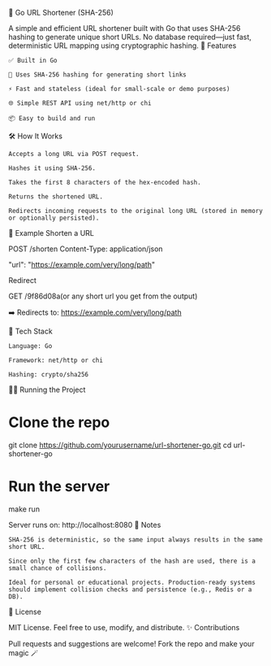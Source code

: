 🔗 Go URL Shortener (SHA-256)

A simple and efficient URL shortener built with Go that uses SHA-256 hashing to generate unique short URLs. No database required—just fast, deterministic URL mapping using cryptographic hashing.
🚀 Features

    ✅ Built in Go

    🔐 Uses SHA-256 hashing for generating short links

    ⚡ Fast and stateless (ideal for small-scale or demo purposes)

    🌐 Simple REST API using net/http or chi

    📦 Easy to build and run

🛠️ How It Works

    Accepts a long URL via POST request.

    Hashes it using SHA-256.

    Takes the first 8 characters of the hex-encoded hash.

    Returns the shortened URL.

    Redirects incoming requests to the original long URL (stored in memory or optionally persisted).

🧪 Example
Shorten a URL

POST /shorten
Content-Type: application/json

  "url": "https://example.com/very/long/path"

Redirect

GET /9f86d08a(or any short url you get from the output)

➡️ Redirects to: https://example.com/very/long/path


🧰 Tech Stack

    Language: Go

    Framework: net/http or chi

    Hashing: crypto/sha256

🧑‍💻 Running the Project

# Clone the repo
git clone https://github.com/yourusername/url-shortener-go.git
cd url-shortener-go

# Run the server
make run

Server runs on: http://localhost:8080
🧠 Notes

    SHA-256 is deterministic, so the same input always results in the same short URL.

    Since only the first few characters of the hash are used, there is a small chance of collisions.

    Ideal for personal or educational projects. Production-ready systems should implement collision checks and persistence (e.g., Redis or a DB).

📜 License

MIT License. Feel free to use, modify, and distribute.
✨ Contributions

Pull requests and suggestions are welcome! Fork the repo and make your magic 🪄

